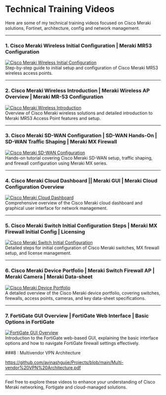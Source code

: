 # Technical Training Videos

Here are some of my technical training videos focused on Cisco Meraki solutions, Fortinet, architecture, config and network management.

---

### 1. Cisco Meraki Wireless Initial Configuration | Meraki MR53 Configuration  
[![Cisco Meraki Wireless Initial Configuration](https://img.youtube.com/vi/YPWlCP3j2N4/0.jpg)](https://youtu.be/YPWlCP3j2N4?si=8G-p3buoBkuv8KuN)  
Step-by-step guide to initial setup and configuration of Cisco Meraki MR53 wireless access points.

---

### 2. Cisco Meraki Wireless Introduction | Meraki Wireless AP Overview | Meraki MR-53 Configuration  
[![Cisco Meraki Wireless Introduction](https://img.youtube.com/vi/dB6-nfVL5vk/0.jpg)](https://youtu.be/dB6-nfVL5vk?si=XKaYItoME0m-aKVH)  
Overview of Cisco Meraki wireless solutions and detailed introduction to Meraki MR53 Access Point features and setup.

---

### 3. Cisco Meraki SD-WAN Configuration | SD-WAN Hands-On | SD-WAN Traffic Shaping | Meraki MX Firewall  
[![Cisco Meraki SD-WAN Configuration](https://img.youtube.com/vi/_139hcMVZic/0.jpg)](https://youtu.be/_139hcMVZic?si=oBf-TUqStD5h0d22)  
Hands-on tutorial covering Cisco Meraki SD-WAN setup, traffic shaping, and firewall configuration using Meraki MX series.

---

### 4. Cisco Meraki Cloud Dashboard || Meraki GUI | Meraki Cloud Configuration Overview  
[![Cisco Meraki Cloud Dashboard](https://img.youtube.com/vi/jaVlCUqQpsM/0.jpg)](https://youtu.be/jaVlCUqQpsM?si=2Hyp-P2Uuxcd0-dW)  
Comprehensive overview of the Cisco Meraki cloud dashboard and graphical user interface for network management.

---

### 5. Cisco Meraki Switch Initial Configuration Steps | Meraki MX Firewall Initial Config | Licensing  
[![Cisco Meraki Switch Initial Configuration](https://img.youtube.com/vi/j4JIAREN9DQ/0.jpg)](https://youtu.be/j4JIAREN9DQ?si=jbyfrQ51NJS-D-3c)  
Detailed steps for initial configuration of Cisco Meraki switches, MX firewall setup, and license management.

---

### 6. Cisco Meraki Device Portfolio | Meraki Switch Firewall AP | Meraki Camera | Meraki Data-sheet  
[![Cisco Meraki Device Portfolio](https://img.youtube.com/vi/BJcdN6dZhT0/0.jpg)](https://www.youtube.com/watch?v=BJcdN6dZhT0)  
A detailed overview of the Cisco Meraki device portfolio, covering switches, firewalls, access points, cameras, and key data-sheet specifications.

---

### 7. FortiGate GUI Overview | FortiGate Web Interface | Basic Options in FortiGate  
[![FortiGate GUI Overview](https://img.youtube.com/vi/3EbZHZa4h48/0.jpg)](https://www.youtube.com/watch?v=3EbZHZa4h48)  
Introduction to the FortiGate web-based GUI, explaining the basic interface options and how to navigate FortiGate firewall settings effectively.

###8 : Multivendor VPN Architecture

https://github.com/avinashgujje/Projects/blob/main/Multi-vendor%20VPN%20Architecture.pdf


---

Feel free to explore these videos to enhance your understanding of Cisco Meraki networking, Fortigate and cloud-managed solutions.
